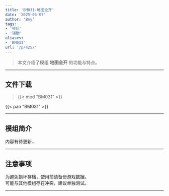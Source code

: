 ```yaml
---
title: 'BM031-地图全开'
date: '2025-03-07'
author: 'Bny'
tags:
- '模组'
- '辅助'
aliases:
- 'BM031'
url: '/p/425/'
---
```


> 本文介绍了模组 **地图全开** 的功能与特点。

---

## 文件下载  

> {{< mod "BM031" >}}  

{{< pan "BM031" >}}  

---

## 模组简介

>  
内容有待更新...  

---

## 注意事项

>  
为避免损坏存档，使用前请备份游戏数据。  
可能与其他模组存在冲突，建议单独测试。  

---

